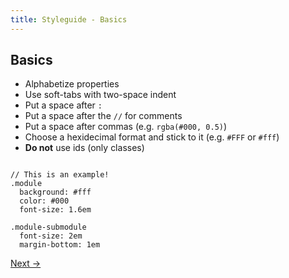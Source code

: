 ```yaml
---
title: Styleguide - Basics
---
```


## Basics

- Alphabetize properties
- Use soft-tabs with two-space indent
- Put a space after `:`
- Put a space after the `//` for comments
- Put a space after commas (e.g. `rgba(#000, 0.5)`)
- Choose a hexidecimal format and stick to it (e.g. `#FFF` or `#fff`)
- **Do not** use ids (only classes)

```

// This is an example!
.module
  background: #fff
  color: #000
  font-size: 1.6em

.module-submodule
  font-size: 2em
  margin-bottom: 1em

```

<a class="btn--b" href="/styleguide/sass-specific/">Next &rarr;</a>
